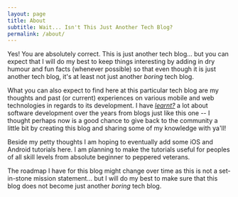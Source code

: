 ```yaml
---
layout: page
title: About
subtitle: Wait... Isn't This Just Another Tech Blog?
permalink: /about/
---
```


Yes! You are absolutely correct. This is just another tech blog... but you can expect that I will do my best to keep things interesting by adding in dry humour and fun facts (whenever possible) so that even though it is just another tech blog, it's at least not just another <i>boring</i> tech blog.

What you can also expect to find here at this particular tech blog are my thoughts and past (or current) experiences on various mobile and web technologies in regards to its development. I have <a target="_blank" href="http://grammarist.com/spelling/learned-learnt/"><i>learnt?</i></a> a lot about software development over the years from blogs just like this one -- I thought perhaps now is a good chance to give back to the community a little bit by creating this blog and sharing some of my knowledge with ya'll!

Beside my petty thoughts I am hoping to eventually add some iOS and Android tutorials here. I am planning to make the tutorials useful for peoples of all skill levels from absolute beginner to peppered veterans.

The roadmap I have for this blog might change over time as this is not a set-in-stone mission statement... but I will do my best to make sure that this blog does not become just another <i>boring</i> tech blog.

